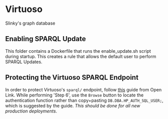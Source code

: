 # Virtuoso

Slinky's graph database

## Enabling SPARQL Update

This folder contains a Dockerfile that runs the enable_update.sh script during startup. This creates a rule that allows the default user to perform SPARQL Updates.

## Protecting the Virtuoso SPARQL Endpoint

In order to protect Virtuoso's `sparql/` endpoint, follow [this](http://vos.openlinksw.com/owiki/wiki/VOS/VirtSPARQLProtectSQLDigestAuthentication) guide from Open Link. While performing 'Step 6', use the `Browse` button to locate the authentication function rather than copy+pasting `DB.DBA.HP_AUTH_SQL_USER;`, which is suggested by the guide. _This should be done for all new production deployments_.
